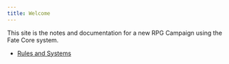 ```yaml
---
title: Welcome
---
```


This site is the notes and documentation for a new RPG Campaign using the Fate Core system.

* [Rules and Systems](/rules-and-systems)